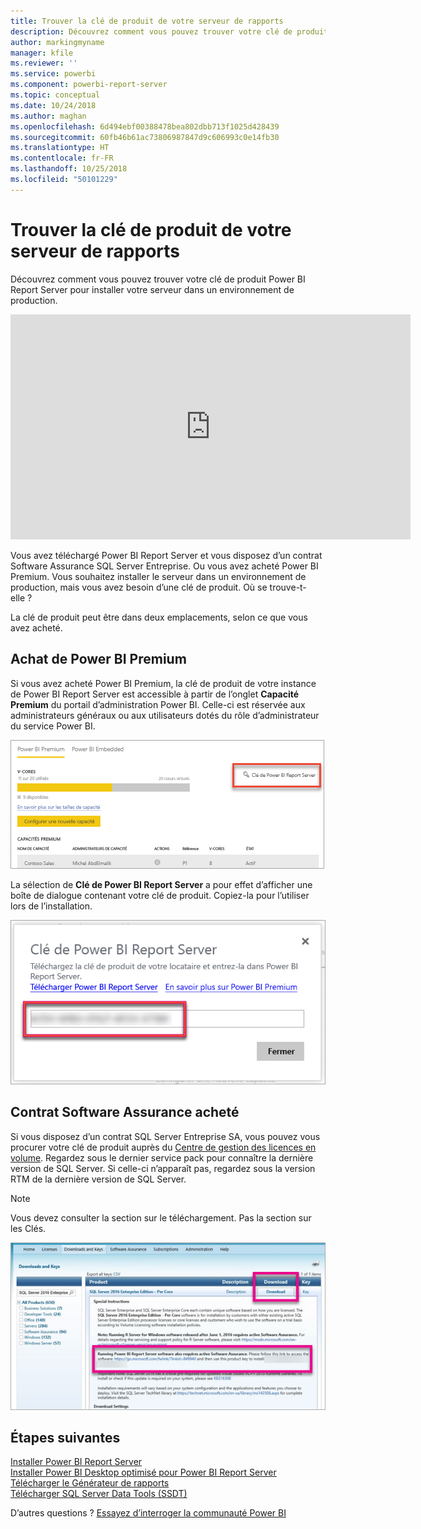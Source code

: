 ```yaml
---
title: Trouver la clé de produit de votre serveur de rapports
description: Découvrez comment vous pouvez trouver votre clé de produit Power BI Report Server pour installer votre serveur dans un environnement de production.
author: markingmyname
manager: kfile
ms.reviewer: ''
ms.service: powerbi
ms.component: powerbi-report-server
ms.topic: conceptual
ms.date: 10/24/2018
ms.author: maghan
ms.openlocfilehash: 6d494ebf00388478bea802dbb713f1025d428439
ms.sourcegitcommit: 60fb46b61ac73806987847d9c606993c0e14fb30
ms.translationtype: HT
ms.contentlocale: fr-FR
ms.lasthandoff: 10/25/2018
ms.locfileid: "50101229"
---
```

# <a name="how-to-find-your-report-server-product-key"></a>Trouver la clé de produit de votre serveur de rapports
Découvrez comment vous pouvez trouver votre clé de produit Power BI Report Server pour installer votre serveur dans un environnement de production.

<iframe width="640" height="360" src="https://www.youtube.com/embed/6CQnf-NGtpU?rel=0&amp;showinfo=0" frameborder="0" allowfullscreen></iframe>

Vous avez téléchargé Power BI Report Server et vous disposez d’un contrat Software Assurance SQL Server Entreprise. Ou vous avez acheté Power BI Premium. Vous souhaitez installer le serveur dans un environnement de production, mais vous avez besoin d’une clé de produit. Où se trouve-t-elle ? 

La clé de produit peut être dans deux emplacements, selon ce que vous avez acheté.

## <a name="purchased-power-bi-premium"></a>Achat de Power BI Premium
Si vous avez acheté Power BI Premium, la clé de produit de votre instance de Power BI Report Server est accessible à partir de l’onglet **Capacité Premium** du portail d’administration Power BI. Celle-ci est réservée aux administrateurs généraux ou aux utilisateurs dotés du rôle d’administrateur du service Power BI.

![Clé Power BI Report Server dans les paramètres Premium](media/find-product-key/pbirs-product-key.png)

La sélection de **Clé de Power BI Report Server** a pour effet d’afficher une boîte de dialogue contenant votre clé de produit. Copiez-la pour l’utiliser lors de l’installation.

![Clé de produit Power BI Report Server](media/find-product-key/pbirs-product-key-dialog.png)

## <a name="purchased-software-assurance-agreement"></a>Contrat Software Assurance acheté
Si vous disposez d’un contrat SQL Server Entreprise SA, vous pouvez vous procurer votre clé de produit auprès du [Centre de gestion des licences en volume](https://www.microsoft.com/Licensing/servicecenter/). Regardez sous le dernier service pack pour connaître la dernière version de SQL Server. Si celle-ci n’apparaît pas, regardez sous la version RTM de la dernière version de SQL Server.

> [!NOTE]
> Vous devez consulter la section sur le téléchargement. Pas la section sur les Clés.
> 
> 

![](media/find-product-key/vlsc-download.png "Centre de gestion des licences en volume")

## <a name="next-steps"></a>Étapes suivantes
[Installer Power BI Report Server](install-report-server.md)  
[Installer Power BI Desktop optimisé pour Power BI Report Server](install-powerbi-desktop.md)  
[Télécharger le Générateur de rapports](https://www.microsoft.com/download/details.aspx?id=53613)  
[Télécharger SQL Server Data Tools (SSDT)](http://go.microsoft.com/fwlink/?LinkID=616714)

D’autres questions ? [Essayez d’interroger la communauté Power BI](https://community.powerbi.com/)

